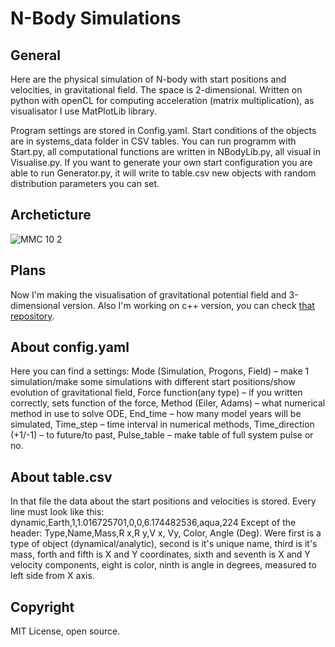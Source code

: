 # N-Body Simulations

## General
Here are the physical simulation of N-body with start positions and velocities, in gravitational field. The space is 2-dimensional. Written on python with openCL for computing acceleration (matrix multiplication), as visualisator I use MatPlotLib library.

Program settings are stored in Config.yaml. Start conditions of the objects are in systems_data folder in CSV tables. You can run programm with Start.py, all computational functions are written in NBodyLib.py, all visual in Visualise.py. If you want to generate your own start configuration you are able to run Generator.py, it will write to table.csv new objects with random distribution parameters you can set.

## Archeticture
![ММС 10 2](https://github.com/Sirine-Chi/N-Body-Matrix/assets/71520044/8b96fb0b-b24b-458b-8729-2494c63aa1ed)




## Plans
Now I'm making the visualisation of gravitational potential field and 3-dimensional version.
Also I'm working on c++ version, you can check [that repository](https://github.com/Sirine-Chi/n-body-simulations).

## About config.yaml
Here you can find a settings: Mode (Simulation, Progons, Field) – make 1 simulation/make some simulations with different start positions/show evolution of gravitational field, Force function(any type) – if you written correctly, sets function of the force, Method (Eiler, Adams) – what numerical method in use to solve ODE, End_time – how many model years will be simulated, Time_step – time interval in numerical methods, Time_direction (+1/-1) – to future/to past, Pulse_table – make table of full system pulse or no.

## About table.csv
In that file the data about the start positions and velocities is stored. Every line must look like this:
dynamic,Earth,1,1.016725701,0,0,6.174482536,aqua,224
Except of the header: Type,Name,Mass,R x,R y,V x, Vy, Color, Angle (Deg).
Were first is a type of object (dynamical/analytic), second is it's unique name, third is it's mass, forth and fifth is X and Y coordinates, sixth and seventh is X and Y velocity components, eight is color, ninth is angle in degrees, measured to left side from X axis.

## Copyright
MIT License, open source.
